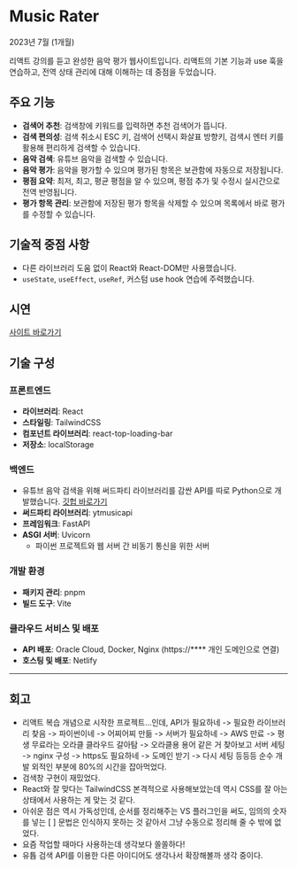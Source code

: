# Music Rater

2023년 7월 (1개월)

리액트 강의를 듣고 완성한 음악 평가 웹사이트입니다. 리액트의 기본 기능과 use 훅을 연습하고, 전역 상태 관리에 대해 이해하는 데 중점을 두었습니다.

## 주요 기능
- **검색어 추천**: 검색창에 키워드를 입력하면 추천 검색어가 뜹니다.
- **검색 편의성**: 검색 취소시 ESC 키, 검색어 선택시 화살표 방향키, 검색시 엔터 키를 활용해 편리하게 검색할 수 있습니다.
- **음악 검색**: 유튜브 음악을 검색할 수 있습니다.
- **음악 평가**: 음악을 평가할 수 있으며 평가된 항목은 보관함에 자동으로 저장됩니다.
- **평점 요약**: 최저, 최고, 평균 평점을 알 수 있으며, 평점 추가 및 수정시 실시간으로 전역 반영됩니다.
- **평가 항목 관리**: 보관함에 저장된 평가 항목을 삭제할 수 있으며 목록에서 바로 평가를 수정할 수 있습니다.

## 기술적 중점 사항
- 다른 라이브러리 도움 없이 React와 React-DOM만 사용했습니다.
- `useState`, `useEffect`, `useRef`, 커스텀 use hook 연습에 주력했습니다.

## 시연
[사이트 바로가기](https://music-rater.netlify.app)

## 기술 구성
### 프론트엔드
- **라이브러리**: React
- **스타일링**: TailwindCSS
- **컴포넌트 라이브러리**: react-top-loading-bar
- **저장소**: localStorage

### 백엔드
- 유튜브 음악 검색을 위해 써드파티 라이브러리를 감싼 API를 따로 Python으로 개발했습니다. [깃헙 바로가기](https://github.com/urbanscratcher/api-yt-music)
- **써드파티 라이브러리**: ytmusicapi
- **프레임워크**: FastAPI
- **ASGI 서버**: Uvicorn
  - 파이썬 프로젝트와 웹 서버 간 비동기 통신을 위한 서버

### 개발 환경
- **패키지 관리**: pnpm
- **빌드 도구**: Vite

### 클라우드 서비스 및 배포
- **API 배포**: Oracle Cloud, Docker, Nginx (https://**** 개인 도메인으로 연결)
- **호스팅 및 배포**: Netlify

---
## 회고
- 리액트 복습 개념으로 시작한 프로젝트...인데,
  API가 필요하네 -> 필요한 라이브러리 찾음 -> 파이썬이네 -> 어찌어찌 만듦
  -> 서버가 필요하네 -> AWS 만료 -> 평생 무료라는 오라클 클라우드 갈아탐 -> 오라클용 용어 같은 거 찾아보고 서버 세팅
  -> nginx 구성 -> https도 필요하네 -> 도메인 받기 -> 다시 세팅 등등등 순수 개발 외적인 부분에 80%의 시간을 잡아먹었다.
- 검색창 구현이 재밌었다.
- React와 잘 맞다는 TailwindCSS 본격적으로 사용해보았는데 역시 CSS를 잘 아는 상태에서 사용하는 게 맞는 것 같다.
- 아쉬운 점은 역시 가독성인데, 순서를 정리해주는 VS 플러그인을 써도, 임의의 숫자를 넣는 [ ] 문법은 인식하지 못하는 것 같아서 그냥 수동으로 정리해 줄 수 밖에 없었다.
- 요즘 작업할 때마다 사용하는데 생각보다 쏠쏠하다!
- 유튭 검색 API를 이용한 다른 아이디어도 생각나서 확장해볼까 생각 중이다.

